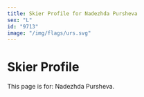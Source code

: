 ```yaml
---
title: Skier Profile for Nadezhda Pursheva
sex: "L"
id: "9713"
image: "/img/flags/urs.svg" 
---
```


# Skier Profile

This page is for: Nadezhda Pursheva.
    